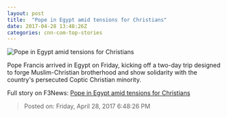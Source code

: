 ```yaml
---
layout: post
title:  "Pope in Egypt amid tensions for Christians"
date: 2017-04-28 13:48:26Z
categories: cnn-com-top-stories
---
```


![Pope in Egypt amid tensions for Christians](http://i2.cdn.cnn.com/cnnnext/dam/assets/170426045002-pope-francis-ted-talk-april-25-2017-super-tease.jpg)

Pope Francis arrived in Egypt on Friday, kicking off a two-day trip designed to forge Muslim-Christian brotherhood and show solidarity with the country's persecuted Coptic Christian minority.


Full story on F3News: [Pope in Egypt amid tensions for Christians](http://www.f3nws.com/n/FCxJXD)

> Posted on: Friday, April 28, 2017 6:48:26 PM
